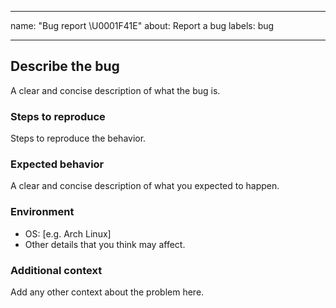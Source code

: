 <!--markdownlint-disable MD041 MD022 MD032 MD007 -->
---
name: "Bug report \U0001F41E"
about: Report a bug
labels: bug

---

## Describe the bug
A clear and concise description of what the bug is.

### Steps to reproduce
Steps to reproduce the behavior.

### Expected behavior
A clear and concise description of what you expected to happen.

### Environment
 - OS: [e.g. Arch Linux]
 - Other details that you think may affect.

### Additional context
Add any other context about the problem here.